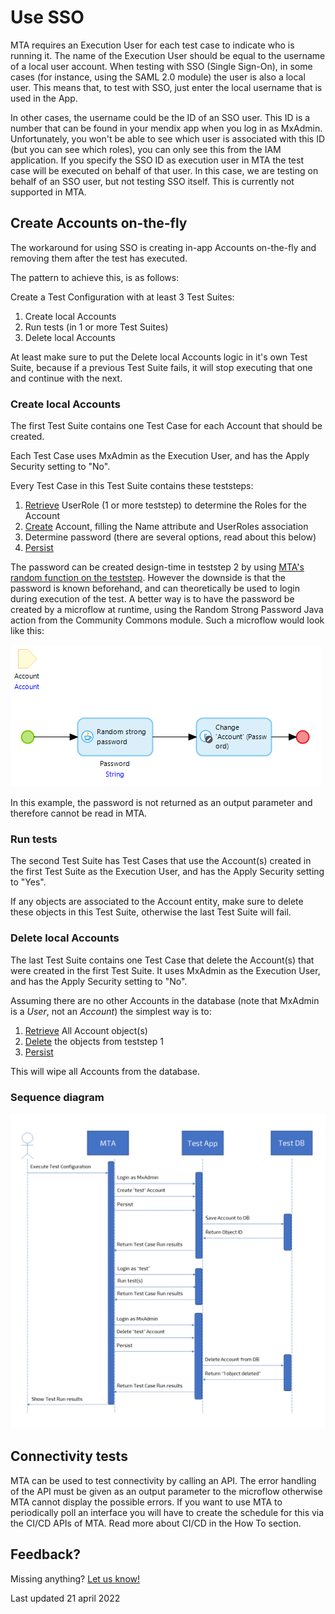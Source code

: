 # Use SSO

MTA requires an Execution User for each test case to indicate who is running it. The name of the Execution User should be equal to the username of a local user account. 
When testing with SSO (Single Sign-On), in some cases (for instance, using the SAML 2.0 module) the user is also a local user. This means that, to test with SSO, just enter the local username that is used in the App.

In other cases, the username could be the ID of an SSO user. This ID is a number that can be found in your mendix app when you log in as MxAdmin. Unfortunately, you won't be able to see which user is associated with this ID (but you can see which roles), you can only see this from the IAM application.
If you specify the SSO ID as execution user in MTA the test case will be executed on behalf of that user. 
In this case, we are testing on behalf of an SSO user, but not testing SSO itself. This is currently not supported in MTA.

## Create Accounts on-the-fly

The workaround for using SSO is creating in-app Accounts on-the-fly and removing them after the test has executed.

The pattern to achieve this, is as follows:

Create a Test Configuration with at least 3 Test Suites:
1. Create local Accounts
2. Run tests (in 1 or more Test Suites)
3. Delete local Accounts

At least make sure to put the Delete local Accounts logic in it's own Test Suite, because if a previous Test Suite fails, it will stop executing that one and continue with the next.

### Create local Accounts

The first Test Suite contains one Test Case for each Account that should be created.

Each Test Case uses MxAdmin as the Execution User, and has the Apply Security setting to "No".

Every Test Case in this Test Suite contains these teststeps:
1. [Retrieve](../../Teststep/retrieve) UserRole (1 or more teststep) to determine the Roles for the Account
2. [Create](../../Teststep/create) Account, filling the Name attribute and UserRoles association
3. Determine password (there are several options, read about this below)
5. [Persist](../../Teststep/persist)

The password can be created design-time in teststep 2 by using [MTA's random function on the teststep](../../Teststep/create#generate-random-values). However the downside is that the password is known beforehand, and can theoretically be used to login during execution of the test. A better way is to have the password be created by a microflow at runtime, using the Random Strong Password Java action from the Community Commons module. Such a microflow would look like this:

![Random password](images/random_password.png)

In this example, the password is not returned as an output parameter and therefore cannot be read in MTA.

### Run tests

The second Test Suite has Test Cases that use the Account(s) created in the first Test Suite as the Execution User, and has the Apply Security setting to "Yes".

If any objects are associated to the Account entity, make sure to delete these objects in this Test Suite, otherwise the last Test Suite will fail.

### Delete local Accounts

The last Test Suite contains one Test Case that delete the Account(s) that were created in the first Test Suite. It uses MxAdmin as the Execution User, and has the Apply Security setting to "No".

Assuming there are no other Accounts in the database (note that MxAdmin is a *User*, not an *Account*) the simplest way is to:
1. [Retrieve](../../Teststep/retrieve) All Account object(s)
2. [Delete](../../Teststep/delete) the objects from teststep 1
5. [Persist](../../Teststep/persist)

This will wipe all Accounts from the database. 

### Sequence diagram

![Sequence diagram of on-the-fly Account creation](images/sequence.png)

## Connectivity tests

MTA can be used to test connectivity by calling an API. The error handling of the API must be given as an output parameter to the microflow otherwise MTA cannot display the possible errors.
If you want to use MTA to periodically poll an interface you will have to create the schedule for this via the CI/CD APIs of MTA. Read more about CI/CD in the How To section.

## Feedback?
Missing anything? [Let us know!](mailto:support@menditect.com)

Last updated 21 april 2022